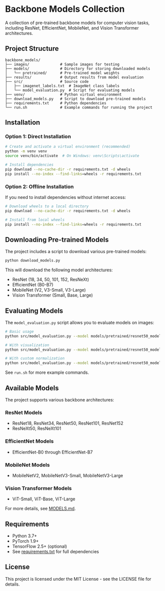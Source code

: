 # Backbone Models Collection

A collection of pre-trained backbone models for computer vision tasks, including ResNet, EfficientNet, MobileNet, and Vision Transformer architectures.

## Project Structure

```
backbone_models/
├── images/              # Sample images for testing
├── models/              # Directory for storing downloaded models
│   └── pretrained/      # Pre-trained model weights
├── results/             # Output results from model evaluation
├── src/                 # Source code
│   ├── imagenet_labels.txt  # ImageNet class labels
│   └── model_evaluation.py  # Script for evaluating models
├── venv/                # Python virtual environment
├── download_models.py   # Script to download pre-trained models
├── requirements.txt     # Python dependencies
└── run.sh               # Example commands for running the project
```

## Installation

### Option 1: Direct Installation

```bash
# Create and activate a virtual environment (recommended)
python -m venv venv
source venv/bin/activate  # On Windows: venv\Scripts\activate

# Install dependencies
pip download --no-cache-dir -r requirements.txt -d wheels
pip install --no-index --find-links=wheels -r requirements.txt
```

### Option 2: Offline Installation

If you need to install dependencies without internet access:

```bash
# Download wheels to a local directory
pip download --no-cache-dir -r requirements.txt -d wheels

# Install from local wheels
pip install --no-index --find-links=wheels -r requirements.txt
```

## Downloading Pre-trained Models

The project includes a script to download various pre-trained models:

```bash
python download_models.py
```

This will download the following model architectures:
- ResNet (18, 34, 50, 101, 152, ResNeXt)
- EfficientNet (B0-B7)
- MobileNet (V2, V3-Small, V3-Large)
- Vision Transformer (Small, Base, Large)

## Evaluating Models

The `model_evaluation.py` script allows you to evaluate models on images:

```bash
# Basic usage
python src/model_evaluation.py --model models/pretrained/resnet50_model.pt --img images/apple.jpg

# With visualization
python src/model_evaluation.py --model models/pretrained/resnet50_model.pt --img images/apple.jpg --view

# With custom normalization
python src/model_evaluation.py --model models/pretrained/resnet50_model.pt --img images/apple.jpg --mean 0.5,0.5,0.5 --std 0.5,0.5,0.5
```

See `run.sh` for more example commands.

## Available Models

The project supports various backbone architectures:

### ResNet Models
- ResNet18, ResNet34, ResNet50, ResNet101, ResNet152
- ResNeXt50, ResNeXt101

### EfficientNet Models
- EfficientNet-B0 through EfficientNet-B7

### MobileNet Models
- MobileNetV2, MobileNetV3-Small, MobileNetV3-Large

### Vision Transformer Models
- ViT-Small, ViT-Base, ViT-Large

For more details, see [MODELS.md](MODELS.md).

## Requirements

- Python 3.7+
- PyTorch 1.9+
- TensorFlow 2.5+ (optional)
- See [requirements.txt](requirements.txt) for full dependencies

## License

This project is licensed under the MIT License - see the LICENSE file for details.